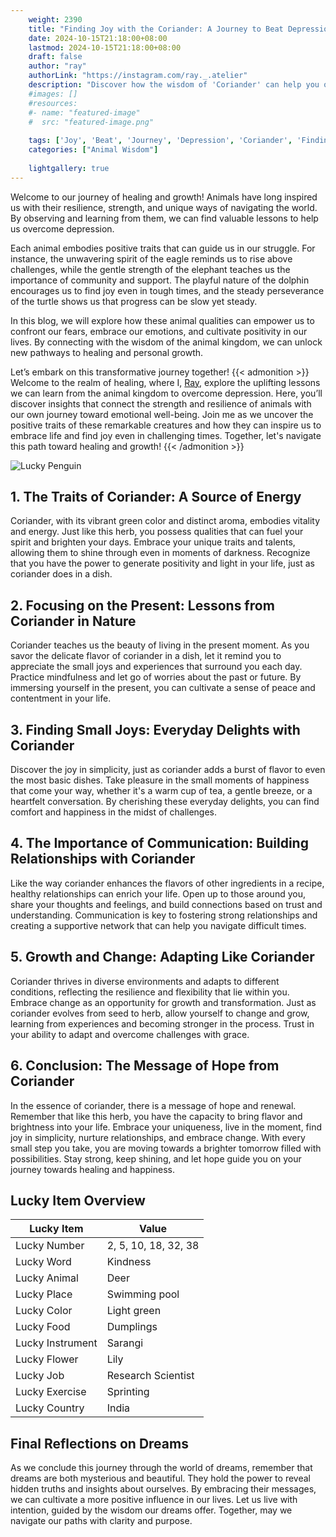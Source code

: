 ```yaml
---
    weight: 2390
    title: "Finding Joy with the Coriander: A Journey to Beat Depression"  # Assuming 'title' column exists
    date: 2024-10-15T21:18:00+08:00
    lastmod: 2024-10-15T21:18:00+08:00
    draft: false
    author: "ray"
    authorLink: "https://instagram.com/ray._.atelier"
    description: "Discover how the wisdom of 'Coriander' can help you overcome depression and find joy in your life journey."
    #images: []
    #resources:
    #- name: "featured-image"
    #  src: "featured-image.png"
    
    tags: ['Joy', 'Beat', 'Journey', 'Depression', 'Coriander', 'Finding']
    categories: ["Animal Wisdom"]
    
    lightgallery: true
---
```

    
Welcome to our journey of healing and growth! Animals have long inspired us with their resilience, strength, and unique ways of navigating the world. By observing and learning from them, we can find valuable lessons to help us overcome depression.

Each animal embodies positive traits that can guide us in our struggle. For instance, the unwavering spirit of the eagle reminds us to rise above challenges, while the gentle strength of the elephant teaches us the importance of community and support. The playful nature of the dolphin encourages us to find joy even in tough times, and the steady perseverance of the turtle shows us that progress can be slow yet steady.

In this blog, we will explore how these animal qualities can empower us to confront our fears, embrace our emotions, and cultivate positivity in our lives. By connecting with the wisdom of the animal kingdom, we can unlock new pathways to healing and personal growth.

Let’s embark on this transformative journey together!
{{< admonition >}}
Welcome to the realm of healing, where I, [Ray](https://instagram.com/ray._.atelier), explore the uplifting lessons we can learn from the animal kingdom to overcome depression. Here, you’ll discover insights that connect the strength and resilience of animals with our own journey toward emotional well-being. Join me as we uncover the positive traits of these remarkable creatures and how they can inspire us to embrace life and find joy even in challenging times. Together, let's navigate this path toward healing and growth!
{{< /admonition >}}

![Lucky Penguin](https://cdn.pixabay.com/photo/2024/09/07/02/34/penguins-9028827_1280.jpg "Lucky Penguin")

## 1. The Traits of Coriander: A Source of Energy
Coriander, with its vibrant green color and distinct aroma, embodies vitality and energy. Just like this herb, you possess qualities that can fuel your spirit and brighten your days. Embrace your unique traits and talents, allowing them to shine through even in moments of darkness. Recognize that you have the power to generate positivity and light in your life, just as coriander does in a dish.

## 2. Focusing on the Present: Lessons from Coriander in Nature
Coriander teaches us the beauty of living in the present moment. As you savor the delicate flavor of coriander in a dish, let it remind you to appreciate the small joys and experiences that surround you each day. Practice mindfulness and let go of worries about the past or future. By immersing yourself in the present, you can cultivate a sense of peace and contentment in your life.

## 3. Finding Small Joys: Everyday Delights with Coriander
Discover the joy in simplicity, just as coriander adds a burst of flavor to even the most basic dishes. Take pleasure in the small moments of happiness that come your way, whether it's a warm cup of tea, a gentle breeze, or a heartfelt conversation. By cherishing these everyday delights, you can find comfort and happiness in the midst of challenges.

## 4. The Importance of Communication: Building Relationships with Coriander
Like the way coriander enhances the flavors of other ingredients in a recipe, healthy relationships can enrich your life. Open up to those around you, share your thoughts and feelings, and build connections based on trust and understanding. Communication is key to fostering strong relationships and creating a supportive network that can help you navigate difficult times.

## 5. Growth and Change: Adapting Like Coriander
Coriander thrives in diverse environments and adapts to different conditions, reflecting the resilience and flexibility that lie within you. Embrace change as an opportunity for growth and transformation. Just as coriander evolves from seed to herb, allow yourself to change and grow, learning from experiences and becoming stronger in the process. Trust in your ability to adapt and overcome challenges with grace.

## 6. Conclusion: The Message of Hope from Coriander
In the essence of coriander, there is a message of hope and renewal. Remember that like this herb, you have the capacity to bring flavor and brightness into your life. Embrace your uniqueness, live in the moment, find joy in simplicity, nurture relationships, and embrace change. With every small step you take, you are moving towards a brighter tomorrow filled with possibilities. Stay strong, keep shining, and let hope guide you on your journey towards healing and happiness.


## Lucky Item Overview
| Lucky Item          | Value              |
|---------------|--------------------|
| Lucky Number        | 2, 5, 10, 18, 32, 38  |
| Lucky Word          | Kindness |
| Lucky Animal        | Deer |
| Lucky Place         | Swimming pool     |
| Lucky Color         | Light green     |
| Lucky Food          | Dumplings      |
| Lucky Instrument    | Sarangi |
| Lucky Flower        | Lily    |
| Lucky Job           | Research Scientist       |
| Lucky Exercise      | Sprinting  |
| Lucky Country       | India    |


##  Final Reflections on Dreams

As we conclude this journey through the world of dreams, remember that dreams are both mysterious and beautiful. They hold the power to reveal hidden truths and insights about ourselves. By embracing their messages, we can cultivate a more positive influence in our lives. Let us live with intention, guided by the wisdom our dreams offer. Together, may we navigate our paths with clarity and purpose.
